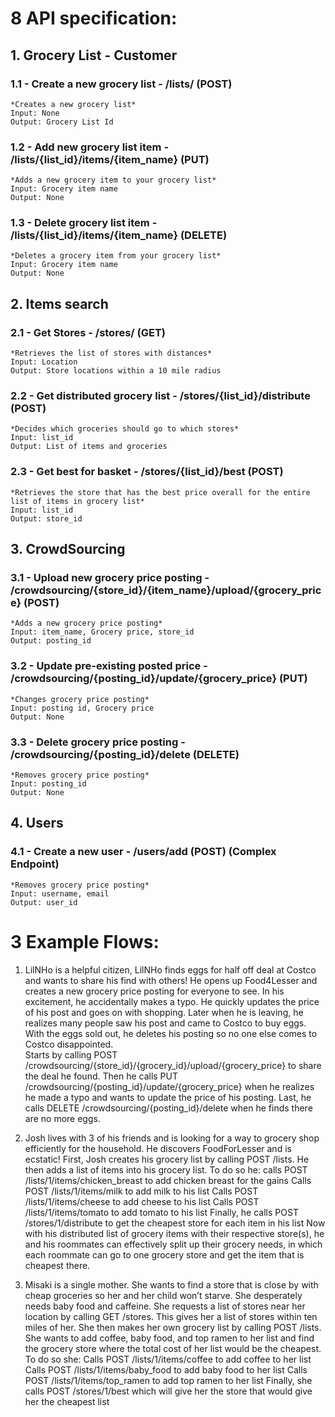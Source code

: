 # 8 API specification: 
## 1. Grocery List - Customer
### 1.1 - Create a new grocery list - /lists/ (POST)
	*Creates a new grocery list*
	Input: None 
	Output: Grocery List Id
### 1.2 - Add new grocery list item - /lists/{list_id}/items/{item_name} (PUT)
	*Adds a new grocery item to your grocery list*
	Input: Grocery item name
	Output: None
### 1.3 - Delete grocery list item - /lists/{list_id}/items/{item_name} (DELETE)
	*Deletes a grocery item from your grocery list*
	Input: Grocery item name
	Output: None

## 2. Items search
### 2.1 - Get Stores - /stores/ (GET)
	*Retrieves the list of stores with distances*
	Input: Location
	Output: Store locations within a 10 mile radius
### 2.2 - Get distributed grocery list - /stores/{list_id}/distribute (POST)
	*Decides which groceries should go to which stores*
	Input: list_id
	Output: List of items and groceries 
### 2.3 - Get best for basket - /stores/{list_id}/best (POST)
	*Retrieves the store that has the best price overall for the entire list of items in grocery list*
	Input: list_id
	Output: store_id

## 3. CrowdSourcing
### 3.1 - Upload new grocery price posting - /crowdsourcing/{store_id}/{item_name}/upload/{grocery_price} (POST)
	*Adds a new grocery price posting*
	Input: item_name, Grocery price, store_id
	Output: posting_id
### 3.2 - Update pre-existing posted price - /crowdsourcing/{posting_id}/update/{grocery_price} (PUT)
	*Changes grocery price posting* 
	Input: posting id, Grocery price
	Output: None
### 3.3 - Delete grocery price posting - /crowdsourcing/{posting_id}/delete (DELETE)
	*Removes grocery price posting*
	Input: posting_id
	Output: None

 ## 4. Users
 ### 4.1 - Create a new user - /users/add (POST) (Complex Endpoint)
 	*Removes grocery price posting*
	Input: username, email
	Output: user_id

# 3 Example Flows:
1. LilNHo is a helpful citizen, LilNHo finds eggs for half off deal at Costco and wants to share his find with others! He opens up Food4Lesser and creates a new grocery price posting for everyone to see. In his excitement, he accidentally makes a typo. He quickly updates the price of his post and goes on with shopping. Later when he is leaving, he realizes many people saw his post and came to Costco to buy eggs. With the eggs sold out, he deletes his posting so no one else comes to Costco disappointed.  
Starts by calling POST /crowdsourcing/{store_id}/{grocery_id}/upload/{grocery_price} to share the deal he found.
Then he calls PUT /crowdsourcing/{posting_id}/update/{grocery_price} when he realizes he made a typo and wants to update the price of his posting.
Last, he calls DELETE /crowdsourcing/{posting_id}/delete when he finds there are no more eggs.

1. Josh lives with 3 of his friends and is looking for a way to grocery shop efficiently for the household. He discovers FoodForLesser and is ecstatic! First, Josh creates his grocery list by calling POST /lists. He then adds a list of items into his grocery list.
To do so he:
calls POST /lists/1/items/chicken_breast to add chicken breast for the gains 
Calls POST /lists/1/items/milk to add milk to his list 
Calls POST /lists/1/items/cheese to add cheese to his list 
Calls POST /lists/1/items/tomato to add tomato to his list 
Finally, he calls POST /stores/1/distribute to get the cheapest store for each item in his list
Now with his distributed list of grocery items with their respective store(s), he and his roommates can effectively split up their grocery needs, in which each roommate can go to one grocery store and get the item that is cheapest there. 

1. Misaki is a single mother. She wants to find a store that is close by with cheap groceries so her and her child won’t starve. She desperately needs baby food and caffeine. She requests a list of stores near her location by calling GET /stores. This gives her a list of stores within ten miles of her. She then makes her own grocery list by calling POST /lists. She wants to add coffee, baby food, and top ramen to her list and find the grocery store where the total cost of her list would be the cheapest. 
To do so she:
Calls POST /lists/1/items/coffee to add coffee to her list
Calls POST /lists/1/items/baby_food to add baby food to her list
Calls POST /lists/1/items/top_ramen to add top ramen to her list
Finally, she calls POST /stores/1/best which will give her the store that would give her the cheapest list
